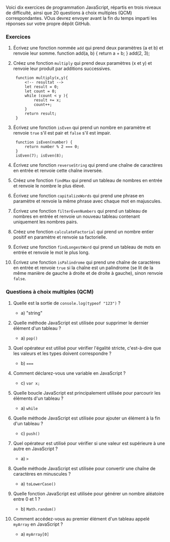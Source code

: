 Voici dix exercices de programmation JavaScript, répartis en trois niveaux de difficulté, ainsi que 20 questions à choix multiples (QCM) correspondantes. VOus devrez envoyer avant la fin du temps imparti les réponses sur votre propre dépôt GitHub.

### Exercices

1. Écrivez une fonction nommée `add` qui prend deux paramètres (a et b) et renvoie leur somme.
        function add(a, b) {
            return a + b;
            }
        add(2, 3);

2. Créez une fonction `multiply` qui prend deux paramètres (x et y) et renvoie leur produit par additions successives.

        function multiply(x,y){
            <!-- resultat -->
            let result = 0;
            let count = 0;
            while (count < y ){
                result += x;
                count++;
            }
            return result;
        }

3. Écrivez une fonction `isEven` qui prend un nombre en paramètre et renvoie `true` s'il est pair et `false` s'il est impair.

        function isEven(number) {
            return number % 2 === 0;
        }
        isEven(7); isEven(8);


4. Écrivez une fonction `reverseString` qui prend une chaîne de caractères en entrée et renvoie cette chaîne inversée.



5. Créez une fonction `findMax` qui prend un tableau de nombres en entrée et renvoie le nombre le plus élevé.
6. Écrivez une fonction `capitalizeWords` qui prend une phrase en paramètre et renvoie la même phrase avec chaque mot en majuscules.
7. Écrivez une fonction `filterEvenNumbers` qui prend un tableau de nombres en entrée et renvoie un nouveau tableau contenant uniquement les nombres pairs.
8. Créez une fonction `calculateFactorial` qui prend un nombre entier positif en paramètre et renvoie sa factorielle.
9. Écrivez une fonction `findLongestWord` qui prend un tableau de mots en entrée et renvoie le mot le plus long.
10. Écrivez une fonction `isPalindrome` qui prend une chaîne de caractères en entrée et renvoie `true` si la chaîne est un palindrome (se lit de la même manière de gauche à droite et de droite à gauche), sinon renvoie `false`.

### Questions à choix multiples (QCM)

1. Quelle est la sortie de `console.log(typeof "123")` ?
   - a) "string"

2. Quelle méthode JavaScript est utilisée pour supprimer le dernier élément d'un tableau ?
   - a) `pop()`

3. Quel opérateur est utilisé pour vérifier l'égalité stricte, c'est-à-dire que les valeurs et les types doivent correspondre ?
   - b) `===`


4. Comment déclarez-vous une variable en JavaScript ?
   - c) `var x;`

5. Quelle boucle JavaScript est principalement utilisée pour parcourir les éléments d'un tableau ?
   - a) `while`


6. Quelle méthode JavaScript est utilisée pour ajouter un élément à la fin d'un tableau ?

   - c) `push()`

7. Quel opérateur est utilisé pour vérifier si une valeur est supérieure à une autre en JavaScript ?
   - a) `>`


8. Quelle méthode JavaScript est utilisée pour convertir une chaîne de caractères en minuscules ?
   - a) `toLowerCase()`


9. Quelle fonction JavaScript est utilisée pour générer un nombre aléatoire entre 0 et 1 ?
   - b) `Math.random()`


10. Comment accédez-vous au premier élément d'un tableau appelé `myArray` en JavaScript ?
    - a) `myArray[0]`
